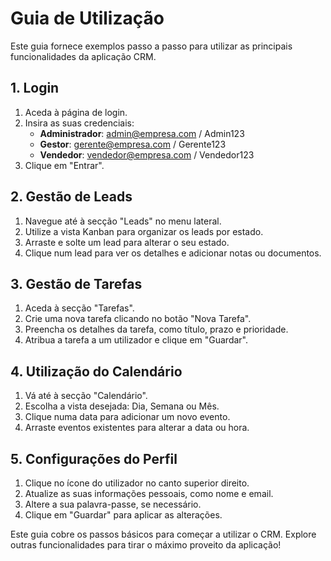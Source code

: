 # Guia de Utilização

Este guia fornece exemplos passo a passo para utilizar as principais funcionalidades da aplicação CRM.

## 1. Login

1. Aceda à página de login.
2. Insira as suas credenciais:
   - **Administrador**: admin@empresa.com / Admin123
   - **Gestor**: gerente@empresa.com / Gerente123
   - **Vendedor**: vendedor@empresa.com / Vendedor123
3. Clique em "Entrar".

## 2. Gestão de Leads

1. Navegue até à secção "Leads" no menu lateral.
2. Utilize a vista Kanban para organizar os leads por estado.
3. Arraste e solte um lead para alterar o seu estado.
4. Clique num lead para ver os detalhes e adicionar notas ou documentos.

## 3. Gestão de Tarefas

1. Aceda à secção "Tarefas".
2. Crie uma nova tarefa clicando no botão "Nova Tarefa".
3. Preencha os detalhes da tarefa, como título, prazo e prioridade.
4. Atribua a tarefa a um utilizador e clique em "Guardar".

## 4. Utilização do Calendário

1. Vá até à secção "Calendário".
2. Escolha a vista desejada: Dia, Semana ou Mês.
3. Clique numa data para adicionar um novo evento.
4. Arraste eventos existentes para alterar a data ou hora.

## 5. Configurações do Perfil

1. Clique no ícone do utilizador no canto superior direito.
2. Atualize as suas informações pessoais, como nome e email.
3. Altere a sua palavra-passe, se necessário.
4. Clique em "Guardar" para aplicar as alterações.

Este guia cobre os passos básicos para começar a utilizar o CRM. Explore outras funcionalidades para tirar o máximo proveito da aplicação!
